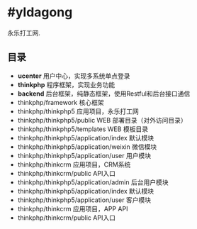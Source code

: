 #yldagong
==============

永乐打工网.

## 目录 
- **ucenter**  用户中心，实现多系统单点登录
- **thinkphp**  程序框架，实现业务功能
- **backend**  后台框架，纯静态框架，使用Restful和后台接口通信
- thinkphp/framework 核心框架
- thinkphp/thinkphp5 应用项目，永乐打工网
- thinkphp/thinkphp5/public WEB 部署目录（对外访问目录）
- thinkphp/thinkphp5/templates WEB 模板目录
- thinkphp/thinkphp5/application/index 默认模块
- thinkphp/thinkphp5/application/weixin 微信模块
- thinkphp/thinkphp5/application/user 用户模块
- thinkphp/thinkcrm 应用项目，CRM系统
- thinkphp/thinkcrm/public API入口
- thinkphp/thinkphp5/application/admin 后台用户模块
- thinkphp/thinkphp5/application/index 默认模块
- thinkphp/thinkphp5/application/user 客户模块
- thinkphp/thinkcrm 应用项目，APP API
- thinkphp/thinkcrm/public API入口
